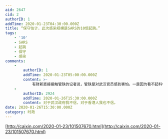 ```yaml
---
aid: 2647
cid: 2
authorID: 1
addTime: 2020-01-23T04:30:00.000Z
title: “保守估计，此次感染规模是SARS的10倍起跳。”
tags:
    - '10'
    - SARS
    - 起跳
    - 保守
    - 感染
comments:
    -
        authorID: 1
        addTime: 2020-01-23T05:00:00.000Z
        content: >-
            有财新直接接触管轶的记者说，管轶是对武汉官员感到害怕。一是因为看不起科学家，轻视传染病，爆发后多日不实施防护措施。二是**抹除源头不配合**，导致无法溯源。
    -
        authorID: 2924
        addTime: 2020-01-26T15:30:00.000Z
        content: 对于武汉政府我不信，对于香港人我也不信。
date: 2020-01-26T15:30:00.000Z
category: 时政
---
```


[http://caixin.com/2020-01-23/101507670.html](http://caixin.com/2020-01-23/101507670.html)
